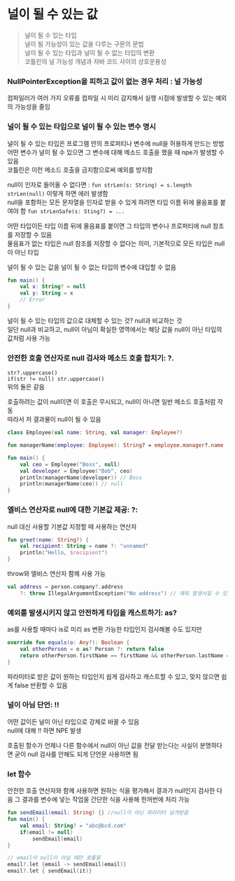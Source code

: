 # 널이 될 수 있는 값
> 널이 될 수 있는 타입  
> 널이 될 가능성이 있는 값을 다루는 구문의 문법  
> 널이 될 수 있는 타입과 널이 될 수 없는 타입의 변환  
> 코틀린의 널 가능성 개념과 자바 코드 사이의 상호운용성

### NullPointerException을 피하고 값이 없는 경우 처리 : 널 가능성
컴파일러가 여러 가지 오류를 컴파일 시 미리 감지해서 실행 시점에 발생할 수 있는 예외의 가능성을 줄임

### 널이 될 수 있는 타입으로 널이 될 수 있는 변수 명시
널이 될 수 있는 타입은 프로그램 안의 프로퍼티나 변수에 null을 허용하게 만드는 방법  
어떤 변수가 널이 될 수 있으면 그 변수에 대해 메소드 호출을 했을 때 npe가 발생할 수 있음  
코틀린은 이런 메소드 호출을 금지함으로써 예외를 방지함

null이 인자로 들어올 수 없다면 : `fun strLen(s: String) = s.length`  
`strLen(null)` 이렇게 하면 에러 발생함  
null을 포함하는 모든 문자열을 인자로 받을 수 있게 하려면 타입 이름 뒤에 물음표를 붙여야 함 `fun strLenSafe(s: Sting?) = ...`

어떤 타입이든 타입 이름 뒤에 물음표를 붙이면 그 타입의 변수나 프로퍼티에 null 참조를 저장할 수 있음  
물음표가 없는 타입은 null 참조를 저장할 수 없다는 의미, 기본적으로 모든 타입은 null이 아닌 타입

널이 될 수 있는 값을 널이 될 수 없는 타입의 변수에 대입할 수 없음

```kotlin
fun main() {
    val x: String? = null
    val y: String = x
    // Error
}
```

널이 될 수 있는 타입의 값으로 대체할 수 있는 것? null과 비교하는 것  
일단 null과 비교하고, null이 아님이 확실한 영역에서는 해당 값을 null이 아닌 타입의 값처럼 사용 가능

### 안전한 호출 연산자로 null 검사와 메소드 호출 합치기: ?.
`str?.uppercase()`   
`if(str != null) str.uppercase()`  
위의 둘은 같음

호출하려는 값이 null이면 이 호출은 무시되고, null이 아니면 일반 메소드 호출처럼 작동  
따라서 저 결과물이 null이 될 수 있음  

```kotlin
class Employee(val name: String, val manager: Employee?)

fun managerName(employee: Employee): String? = employee.manager?.name

fun main() {
    val ceo = Employee("Boss", null)
    val developer = Employee("Bob", ceo)
    println(managerName(developer)) // Boss
    println(managerName(ceo)) // null
}
```

### 엘비스 연산자로 null에 대한 기본값 제공: ?:
null 대신 사용할 기본값 지정할 때 사용하는 연산자  
```kotlin
fun greet(name: String?) {
    val recipient: String = name ?: "unnamed"
    println("Hello, $recipient")
}
```

throw와 엘비스 연산자 함께 사용 가능
```kotlin
val address = person.company?.address
    ?: throw IllegalArgumentException("No address") // 예외 발생시킬 수 있음
```

### 예외를 발생시키지 않고 안전하게 타입을 캐스트하기: as?
as를 사용할 때마다 is로 미리 as 변환 가능한 타입인지 검사해볼 수도 있지만  
```kotlin
override fun equals(o: Any?): Boolean {
    val otherPerson = o as? Person ?: return false
    return otherPerson.firstName == firstName && otherPerson.lastName == lastName
}
```
파라미터로 받은 값이 원하는 타입인지 쉽게 검사하고 캐스트할 수 있고, 맞지 않으면 쉽게 false 반환할 수 있음

### 널이 아님 단언: !!
어떤 값이든 널이 아닌 타입으로 강제로 바꿀 수 있음  
null에 대해 !! 하면 NPE 발생

호출된 함수가 언제나 다른 함수에서 null이 아닌 값을 전달 받는다는 사실이 분명하다면 굳이 null 검사를 안해도 되게 단언문 사용하면 됨

### let 함수
안전한 호출 연산자와 함께 사용하면 원하는 식을 평가해서 결과가 null인지 검사한 다음 그 결과를 변수에 넣는 작업을 간단한 식을 사용해 한꺼번에 처리 가능  
```kotlin
fun sendEmail(email: String) {} //null이 아닌 파라미터 넘겨받음
fun main() {
    val email: String? = "abc@bcd.com"
    if(email != null)
        sendEmail(email)
}

// email이 null이 아닐 때만 호출됨
email?.let {email -> sendEmail(email)} 
email?.let { sendEmail(it)}
```

